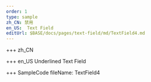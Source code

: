 ```yaml
--- 
order: 1
type: sample
zh_CN: 禁用
en_US:  Text Field 
editUrl: $BASE/docs/pages/text-field/md/TextField4.md
---
```


+++ zh_CN

+++ en_US
Underlined Text Field

+++ SampleCode
fileName: TextField4
